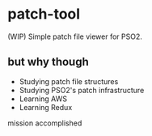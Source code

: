 # patch-tool
(WIP) Simple patch file viewer for PSO2.

## but why though
* Studying patch file structures
* Studying PSO2's patch infrastructure
* Learning AWS
* Learning Redux

mission accomplished
